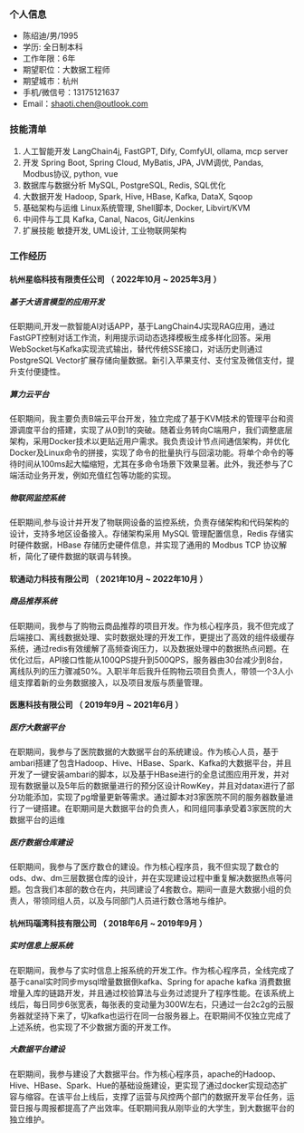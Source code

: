 ### 个人信息

- 陈绍迪/男/1995
- 学历: 全日制本科
- 工作年限：6年
- 期望职位：大数据工程师
- 期望城市：杭州
- 手机/微信号：13175121637
- Email：<shaoti.chen@outlook.com>

### 技能清单

1. 人工智能开发 LangChain4j, FastGPT, Dify, ComfyUI, ollama, mcp server
2. 开发 Spring Boot, Spring Cloud, MyBatis, JPA, JVM调优, Pandas, Modbus协议, python, vue
3. 数据库与数据分析 MySQL, PostgreSQL, Redis, SQL优化
4. 大数据开发 Hadoop, Spark, Hive, HBase, Kafka, DataX, Sqoop
5. 基础架构与运维 Linux系统管理, Shell脚本, Docker, Libvirt/KVM
6. 中间件与工具 Kafka, Canal, Nacos, Git/Jenkins
7. 扩展技能 敏捷开发, UML设计, 工业物联网架构

### 工作经历

#### 杭州星临科技有限责任公司 （ 2022年10月 ~ 2025年3月 ）

##### 基于大语言模型的应用开发

任职期间,开发一款智能AI对话APP，基于LangChain4J实现RAG应用，通过FastGPT控制对话工作流，利用提示词动态选择模板生成多样化回答。采用WebSocket与Kafka实现流式输出，替代传统SSE接口，对话历史则通过PostgreSQL Vector扩展存储向量数据。新引入苹果支付、支付宝及微信支付，提升支付便捷性。

##### 算力云平台

任职期间，我主要负责B端云平台开发，独立完成了基于KVM技术的管理平台和资源调度平台的搭建，实现了从0到1的突破。随着业务转向C端用户，我们调整底层架构，采用Docker技术以更贴近用户需求。我负责设计节点间通信架构，并优化Docker及Linux命令的拼接，实现了命令的批量执行与回滚功能。将单个命令的等待时间从100ms起大幅缩短，尤其在多命令场景下效果显著。此外，我还参与了C端活动业务开发，例如充值红包等功能的实现。

##### 物联网监控系统

任职期间,参与设计并开发了物联网设备的监控系统，负责存储架构和代码架构的设计，支持多地区设备接入。存储架构采用 MySQL 管理配置信息，Redis 存储实时硬件数据，HBase 存储历史硬件信息，并实现了通用的 Modbus TCP 协议解析，简化了硬件数据的联调与转换。

#### 软通动力科技有限公司 （ 2021年10月 ~ 2022年10月 ）

##### 商品推荐系统

任职期间，我参与了购物云商品推荐的项目开发。作为核心程序员，我不但完成了后端接口、离线数据处理、实时数据处理的开发工作，更提出了高效的组件级缓存系统，通过redis有效缓解了高频查询压力，以及数据处理中的数据热点问题。在优化过后，API接口性能从100QPS提升到500QPS，服务器由30台减少到8台，离线队列的压力骤减50%。入职半年后我升任购物云项目负责人，带领一个3人小组支撑着新的业务数据接入，以及项目发版与质量管理。

#### 医惠科技有限公司 （ 2019年9月 ~ 2021年6月 ）

##### 医疗大数据平台

在职期间，我参与了医院数据的大数据平台的系统建设。作为核心人员，基于ambari搭建了包含Hadoop、Hive、HBase、Spark、Kafka的大数据平台，并且开发了一键安装ambari的脚本，以及基于HBase进行的全息试图应用开发，并对现有数据量以及5年后的数据量进行的预分区设计RowKey，并且对datax进行了部分功能添加，实现了pg增量更新等需求。通过脚本对3家医院不同的服务器数量进行了一键搭建。在职期间是大数据平台的负责人，和同组同事承受着3家医院的大数据平台的运维

##### 医疗数据仓库建设

任职期间，我参与了医疗数仓的建设。作为核心程序员，我不但实现了数仓的ods、dw、dm三层数据仓库的设计，并在实现建设过程中重复解决数据热点等问题。包含我们本部的数仓在内，共同建设了4套数仓。期间一直是大数据小组的负责人，带领同组人员，以及与同部门人员进行数仓落地与维护。

#### 杭州玛瑙湾科技有限公司 （ 2018年6月 ~ 2019年9月 ）

##### 实时信息上报系统

在职期间，我参与了实时信息上报系统的开发工作。作为核心程序员，全线完成了基于canal实时同步mysql增量数据倒kafka、Spring for apache kafka 消费数据增量入库的链路开发，并且通过校验算法与业务过滤提升了程序性能。在该系统上线后，每日同步6张宽表，每张表的变动量为300W左右，只通过一台2c2g的云服务器就坚持下来了，切kafka也运行在同一台服务器上。在职期间不仅独立完成了上述系统，也实现了不少数据方面的开发工作。

##### 大数据平台建设

在职期间，我参与建设了大数据平台。作为核心程序员，apache的Hadoop、Hive、HBase、Spark、Hue的基础设施建设，更实现了通过docker实现动态扩容与缩容。在该平台上线后，支撑了运营与风控两个部门的数据开发平台任务，运营日报与周报都提高了产出效率。任职期间我从刚毕业的大学生，到大数据平台的独立维护。
